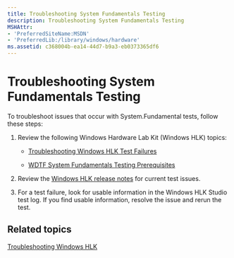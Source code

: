 ```yaml
---
title: Troubleshooting System Fundamentals Testing
description: Troubleshooting System Fundamentals Testing
MSHAttr:
- 'PreferredSiteName:MSDN'
- 'PreferredLib:/library/windows/hardware'
ms.assetid: c368004b-ea14-44d7-b9a3-eb0373365df6
---
```


# Troubleshooting System Fundamentals Testing


To troubleshoot issues that occur with System.Fundamental tests, follow these steps:

1.  Review the following Windows Hardware Lab Kit (Windows HLK) topics:

    -   [Troubleshooting Windows HLK Test Failures](..\user\troubleshooting-windows-hlk-test-failures.md)

    -   [WDTF System Fundamentals Testing Prerequisites](wdtf-system-fundamentals-testing-prerequisites.md)

2.  Review the [Windows HLK release notes](http://go.microsoft.com/fwlink/?LinkID=236110) for current test issues.

3.  For a test failure, look for usable information in the Windows HLK Studio test log. If you find usable information, resolve the issue and rerun the test.

## <span id="related-topics"></span>Related topics


[Troubleshooting Windows HLK](p_hlk.troubleshooting_windows_hlk)

 

 







